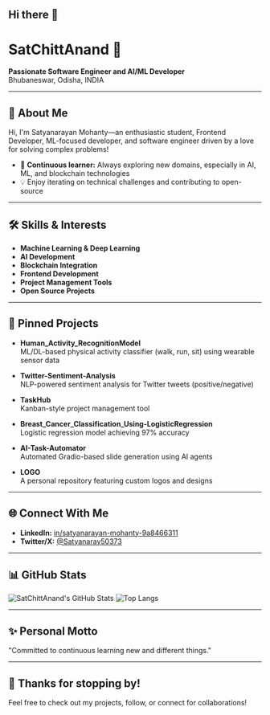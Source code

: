 ## Hi there 👋

<!--
**SatChittAnand/SatChittAnand** is a ✨ _special_ ✨ repository because its `README.md` (this file) appears on your GitHub profile.

Here are some ideas to get you started:

- 🔭 I’m currently working on ...
- 🌱 I’m currently learning ...
- 👯 I’m looking to collaborate on ...
- 🤔 I’m looking for help with ...
- 💬 Ask me about ...
- 📫 How to reach me: ...
- 😄 Pronouns: ...
- ⚡ Fun fact: ...
-->
# SatChittAnand 👋

**Passionate Software Engineer and AI/ML Developer**  
Bhubaneswar, Odisha, INDIA

---

## 🔭 About Me

Hi, I'm Satyanarayan Mohanty—an enthusiastic student, Frontend Developer, ML-focused developer, and software engineer driven by a love for solving complex problems!  
- 🌱 **Continuous learner:** Always exploring new domains, especially in AI, ML, and blockchain technologies  
- 💡 Enjoy iterating on technical challenges and contributing to open-source

---

## 🛠️ Skills & Interests

- **Machine Learning & Deep Learning**
- **AI Development**
- **Blockchain Integration**
- **Frontend Development**
- **Project Management Tools**
- **Open Source Projects**

---

## 📌 Pinned Projects

- **Human_Activity_RecognitionModel**  
  ML/DL-based physical activity classifier (walk, run, sit) using wearable sensor data

- **Twitter-Sentiment-Analysis**  
  NLP-powered sentiment analysis for Twitter tweets (positive/negative)

- **TaskHub**  
  Kanban-style project management tool
  
- **Breast_Cancer_Classification_Using-LogisticRegression**  
  Logistic regression model achieving 97% accuracy

- **AI-Task-Automator**  
  Automated Gradio-based slide generation using AI agents

- **LOGO**  
  A personal repository featuring custom logos and designs

---

## 🌐 Connect With Me

- **LinkedIn:** [in/satyanarayan-mohanty-9a8466311](https://linkedin.com/in/satyanarayan-mohanty-9a8466311)
- **Twitter/X:** [@Satyanaray50373](https://twitter.com/Satyanaray50373)

---

## 📊 GitHub Stats

![SatChittAnand's GitHub Stats](https://github-readme-stats.vercel.app/api?username=SatChittAnand&show_icons=true&theme=dracula)
![Top Langs](https://github-readme-stats.vercel.app/api/top-langs/?username=SatChittAnand&layout=compact&theme=dracula)

---

## ✨ Personal Motto

"Committed to continuous learning new and different things."

---

## 🙏 Thanks for stopping by!

Feel free to check out my projects, follow, or connect for collaborations!
